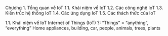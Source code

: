 Chương 1. Tổng quan về IoT
1.1. Khái niệm về IoT
1.2. Các công nghệ IoT
1.3. Kiến trúc hệ thống IoT
1.4. Các ứng dụng IoT
1.5. Các thách thức của IoT

1.1. Khái niệm về IoT
Internet of Things (IoT) ?:
“Things” = “anything”, “everything”
Home appliances, building, car, people, animals, trees, plants